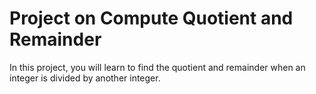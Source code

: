 # Project on Compute Quotient and Remainder
In this project, you will learn to find the quotient and remainder when an integer is divided by another integer.
